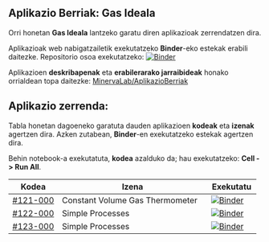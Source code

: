 ## Aplikazio Berriak: Gas Ideala

Orri honetan **Gas Ideala** lantzeko garatu diren aplikazioak zerrendatzen dira.

Aplikazioak web nabigatzailetik exekutatzeko **Binder**-eko estekak erabili daitezke. Repositorio osoa exekutatzeko: <a class="reference external" href="https://mybinder.org/v2/gh/Ikergym/MinervaLab/AplikazioBerriak"><img alt="Binder" src="https://mybinder.org/badge_logo.svg"></a>


Aplikazioen **deskribapenak** eta **erabilerarako jarraibideak** honako orrialdean topa daitezke: [MinervaLab/AplikazioBerriak](https://ikergym.github.io/MinervaLab/landing-page)
<br/>

## Aplikazio zerrenda:

Tabla honetan dagoeneko garatuta dauden aplikazioen **kodeak** eta **izenak** agertzen dira. Azken zutabean, **Binder**-en exekutatzeko estekak agertzen dira.

Behin notebook-a exekutatuta, **kodea** azalduko da; hau exekutatzeko: **Cell -> Run All**.



<center>
<table >
    <thead>
        <tr>
            <th>Kodea </th>
            <th>Izena</th>
            <th>Exekutatu</th>
        </tr>
    </thead>
    <tbody>
        <tr>
            <td width="20%"><a href="%23121-000%20Constant%20Volume%20Gas%20Thermometer.html">#121-000</a></td>
            <td>Constant Volume Gas Thermometer </td>
            <td><a class="reference external" href="https://mybinder.org/v2/gh/Ikergym/MinervaLab/7da11ec6d08014af702ea7892b24ffdc6896ba85?filepath=apps%2Fideal_gas%2FConstant%20Volume%20Gas%20Thermometer.ipynb"><img alt="Binder" src="https://mybinder.org/badge_logo.svg"></a></td>
        </tr>
        <tr>
            <td><a href="%23122-000%20Simple%20Processes.html">#122-000</a></td>
            <td>Simple Processes</td>
            <td><a class="reference external" href="https://mybinder.org/v2/gh/Ikergym/MinervaLab/7da11ec6d08014af702ea7892b24ffdc6896ba85?filepath=apps%2Fideal_gas%2FSimple%20Processes.ipynb"><img alt="Binder" src="https://mybinder.org/badge_logo.svg"></a></td>
        </tr>
        <tr>
            <td><a href="%23123-000%20Polytropic%20Processes.html">#123-000</a></td>
            <td>Simple Processes</td>
            <td><a class="reference external" href="https://mybinder.org/v2/gh/Ikergym/MinervaLab/7da11ec6d08014af702ea7892b24ffdc6896ba85?filepath=apps%2Fideal_gas%2FPolytropic%20Process.ipynb"><img alt="Binder" src="https://mybinder.org/badge_logo.svg"></a></td>
        </tr>
    </tbody>
</table>
</center>

<br/>
